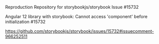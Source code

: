 Reproduction Repository for storybookjs/storybook Issue #15732

Angular 12 library with storybook: Cannot access 'component' before initialization #15732

https://github.com/storybookjs/storybook/issues/15732#issuecomment-966252511
